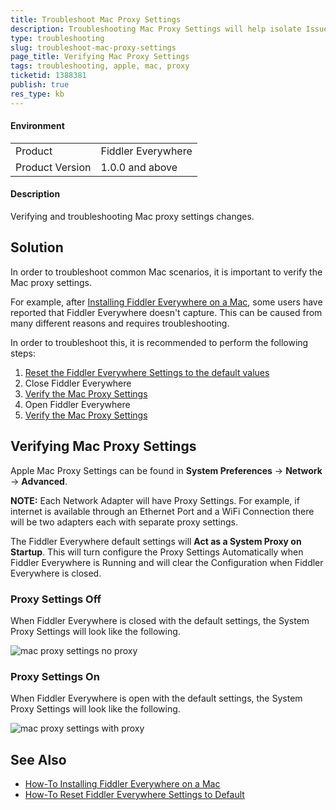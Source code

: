 ```yaml
---
title: Troubleshoot Mac Proxy Settings
description: Troubleshooting Mac Proxy Settings will help isolate Issues
type: troubleshooting
slug: troubleshoot-mac-proxy-settings
page_title: Verifying Mac Proxy Settings
tags: troubleshooting, apple, mac, proxy
ticketid: 1388381
publish: true
res_type: kb
---
```


#### Environment

|   |   |
|---|---|
| Product  | Fiddler Everywhere  |
| Product Version | 1.0.0 and above  |

#### Description

Verifying and troubleshooting Mac proxy settings changes.

## Solution

In order to troubleshoot common Mac scenarios, it is important to verify the Mac proxy settings.

For example, after [Installing Fiddler Everywhere on a Mac](https://docs.telerik.com/fiddler-everywhere/getting-started/installation), some users have reported that Fiddler Everywhere doesn't capture. This can be caused from many different reasons and requires troubleshooting.

In order to troubleshoot this, it is recommended to perform the following steps:

1. [Reset the Fiddler Everywhere Settings to the default values](how-to-reset-fiddler-everywhere-settings-to-default)
2. Close Fiddler Everywhere
3. [Verify the Mac Proxy Settings](#verifying-mac-proxy-settings)
4. Open Fiddler Everywhere
5. [Verify the Mac Proxy Settings](#verifying-mac-proxy-settings)

## Verifying Mac Proxy Settings

Apple Mac Proxy Settings can be found in **System Preferences** -> **Network** -> **Advanced**.

**NOTE:** Each Network Adapter will have Proxy Settings. For example, if internet is available through an Ethernet Port and a WiFi Connection there will be two adapters each with separate proxy settings.

The Fiddler Everywhere default settings will **Act as a System Proxy on Startup**. This will turn configure the Proxy Settings Automatically when Fiddler Everywhere is Running and will clear the Configuration when Fiddler Everywhere is closed.

### Proxy Settings Off

When Fiddler Everywhere is closed with the default settings, the System Proxy Settings will look like the following.

![mac proxy settings no proxy](../images/kb/mac-proxy-settings-no-proxy.png)

### Proxy Settings On

When Fiddler Everywhere is open with the default settings, the System Proxy Settings will look like the following.

![mac proxy settings with proxy](../images/kb/mac-proxy-settings-proxy-on.png)

## See Also

*	[How-To Installing Fiddler Everywhere on a Mac](https://docs.telerik.com/fiddler-everywhere/getting-started/installation)
*	[How-To Reset Fiddler Everywhere Settings to Default](how-to-reset-fiddler-everywhere-settings-to-default)